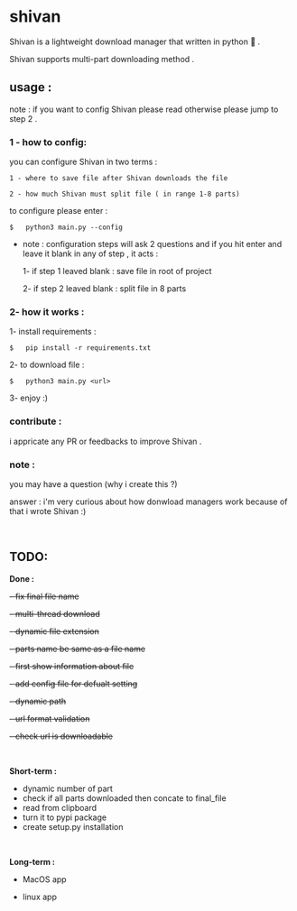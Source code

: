 # shivan
Shivan is a lightweight download manager that written in python 🐍 . 

Shivan supports multi-part downloading method .


## usage :

note : if you want to config Shivan please read otherwise please jump to step 2 .

### 1 - how to config:

you can configure Shivan in two terms :

    1 - where to save file after Shivan downloads the file
    
    2 - how much Shivan must split file ( in range 1-8 parts)

to configure please enter :
```
$   python3 main.py --config
```
* note : configuration steps will ask 2 questions and if you hit enter and leave it blank in any of step , it acts :

    1- if step 1 leaved blank : save file in root of project

    2- if step 2 leaved blank : split file in 8 parts


### 2- how it works :

1- install requirements :

```
$   pip install -r requirements.txt
```

2- to download file :

```
$   python3 main.py <url>
```

3- enjoy :)


### contribute :
i appricate any PR or feedbacks to improve Shivan .

### note :
you may have a question (why i create this ?)

answer : i'm very curious about how donwload managers work because of that i wrote Shivan :)
<p>&nbsp;</p>

## TODO:
**Done :**

~~- fix final file name~~

~~- multi-thread download~~

~~- dynamic file extension~~

~~- parts name be same as a file name~~

~~- first show information about file~~

~~- add config file for defualt setting~~

~~- dynamic path~~

~~- url format validation~~

~~- check url is downloadable~~

<p>&nbsp;</p>


**Short-term :**

- dynamic number of part
- check if all parts downloaded then concate to final_file
- read from clipboard
- turn it to pypi package
- create setup.py installation

<p>&nbsp;</p>

**Long-term :**

- MacOS app

- linux app
